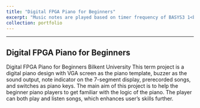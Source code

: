 ```yaml
---
title: "Digital FPGA Piano for Beginners"
excerpt: "Music notes are played based on timer frequency of BASYS3 1<br/><img src='/images/fpga_piano.jpeg'>"
collection: portfolio
---
```

---
Digital FPGA Piano for Beginners
---
Digital FPGA Piano for Beginners
Bilkent University
This term project is a digital piano design with VGA screen as the piano template, buzzer 
as the sound output, note indicator on the 7-segment display, prerecorded songs, and switches as 
piano keys. The main aim of this project is to help the beginner piano players to get familiar with 
the logic of the piano. The player can both play and listen songs, which enhances user’s skills 
further.
